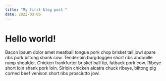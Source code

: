 ```yaml
---
title: "My first blog post "
date: 2022-03-06
---
```


# Hello world!
Bacon ipsum dolor amet meatball tongue pork chop brisket tail jowl spare ribs pork biltong shank cow. Tenderloin burgdoggen short ribs andouille rump shoulder. Chicken frankfurter brisket ball tip, fatback pork cow. Ribeye short loin shank pork loin. Sirloin chicken alcatra chuck ribeye, biltong pig corned beef venison short ribs prosciutto jowl.

